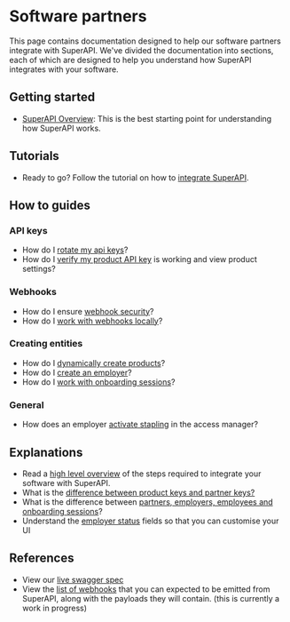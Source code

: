 # Software partners

This page contains documentation designed to help our software partners integrate with SuperAPI. We've divided the documentation into sections, each of which are designed to help you understand how SuperAPI integrates with your software.

## Getting started

- [SuperAPI Overview](/software_partners/explanations/overview/index.html): This is the best starting point for understanding how SuperAPI works.

## Tutorials

- Ready to go? Follow the tutorial on how to [integrate SuperAPI](/software_partners/tutorials/integrate_super_api/index.html).

## How to guides

### API keys

- How do I [rotate my api keys](/software_partners/how_to_guides/rotate_api_key/index.html)?
- How do I [verify my product API key](/software_partners/how_to_guides/verify_my_product_api_key/index.html) is working and view product settings?

### Webhooks

- How do I ensure [webhook security](/software_partners/how_to_guides/webhook_security/index.html)?
- How do I [work with webhooks locally](/software_partners/how_to_guides/work_with_webhooks_locally/index.html)?

### Creating entities

- How do I [dynamically create products](/software_partners/how_to_guides/dynamically_create_products/index.html)?
- How do I [create an employer](/software_partners/how_to_guides/create_an_employer/index.html)?
- How do I [work with onboarding sessions](/software_partners/how_to_guides/work_with_onboarding_sessions/index.html)?

### General

- How does an employer [activate stapling](/software_partners/how_to_guides/stapling/index.html) in the access manager?

## Explanations

- Read a [high level overview](/software_partners/explanations/overview/index.html) of the steps required to integrate your software with SuperAPI.
- What is the [difference between product keys and partner keys?](/software_partners/explanations/product_vs_partner_api_keys/index.html)
- What is the difference between [partners, employers, employees and onboarding sessions](/software_partners/explanations/understanding_super_api_entities/index.html)?
- Understand the [employer status](/software_partners/explanations/working_with_the_employer_status/index.html) fields so that you can customise your UI

## References

- View our [live swagger spec](https://api.superapi.com.au/swaggerui)
- View the [list of webhooks](/software_partners/references/list_of_webhooks/index.html) that you can expected to be emitted from SuperAPI, along with the payloads they will contain. (this is currently a work in progress)

<!--@include: @/parts/getting_help.md-->
